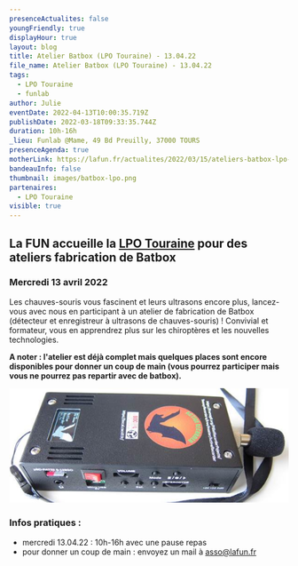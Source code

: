 ```yaml
---
presenceActualites: false
youngFriendly: true
displayHour: true
layout: blog
title: Atelier Batbox (LPO Touraine) - 13.04.22
file_name: Atelier Batbox (LPO Touraine) - 13.04.22
tags:
  - LPO Touraine
  - funlab
author: Julie
eventDate: 2022-04-13T10:00:35.719Z
publishDate: 2022-03-18T09:33:35.744Z
duration: 10h-16h
_lieu: Funlab @Mame, 49 Bd Preuilly, 37000 TOURS
presenceAgenda: true
motherLink: https://lafun.fr/actualites/2022/03/15/ateliers-batbox-lpo-touraine/
bandeauInfo: false
thumbnail: images/batbox-lpo.png
partenaires:
  - LPO Touraine
visible: true
---
```

## La FUN accueille la [LPO Touraine](https://www.lpotouraine.fr/) pour des ateliers fabrication de Batbox

### Mercredi 13 avril 2022

Les chauves-souris vous fascinent et leurs ultrasons encore plus, lancez-vous avec nous en participant à un atelier de fabrication de Batbox (détecteur et enregistreur à ultrasons de chauves-souris) !
Convivial et formateur, vous en apprendrez plus sur les chiroptères et les nouvelles technologies.

**A noter : l'atelier est déjà complet mais quelques places sont encore disponibles pour donner un coup de main (vous pourrez participer mais vous ne pourrez pas repartir avec de batbox).**

![](images/batbox-lpo.png)

### Infos pratiques :

* mercredi 13.04.22 : 10h-16h avec une pause repas
* pour donner un coup de main : envoyez un mail à asso@lafun.fr
